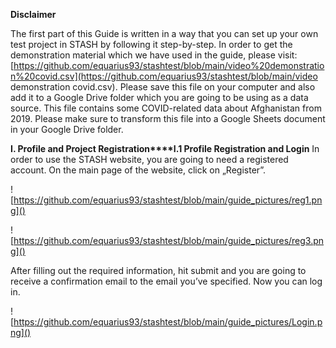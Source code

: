 **Disclaimer**

The first part of this Guide is written in a way that you can set up your own test project in STASH by following it step-by-step. In order to get the demonstration material which we have used in the guide, please visit: [https://github.com/equarius93/stashtest/blob/main/video%20demonstration%20covid.csv](https://github.com/equarius93/stashtest/blob/main/video demonstration covid.csv). Please save this file on your computer and also add it to a Google Drive folder which you are going to be using as a data source. This file contains some COVID-related data about Afghanistan from 2019. Please make sure to transform this file into a Google Sheets document in your Google Drive folder.

**I. Profile and Project Registration****I.1 Profile Registration and Login**	In order to use the STASH website, you are going to need a registered account. On the main page of the website, click on „Register”.

![https://github.com/equarius93/stashtest/blob/main/guide_pictures/reg1.png]()

![https://github.com/equarius93/stashtest/blob/main/guide_pictures/reg3.png]()

After filling out the required information, hit submit and you are going to receive a confirmation email to the email you’ve specified. Now you can log in.

![https://github.com/equarius93/stashtest/blob/main/guide_pictures/Login.png]()

